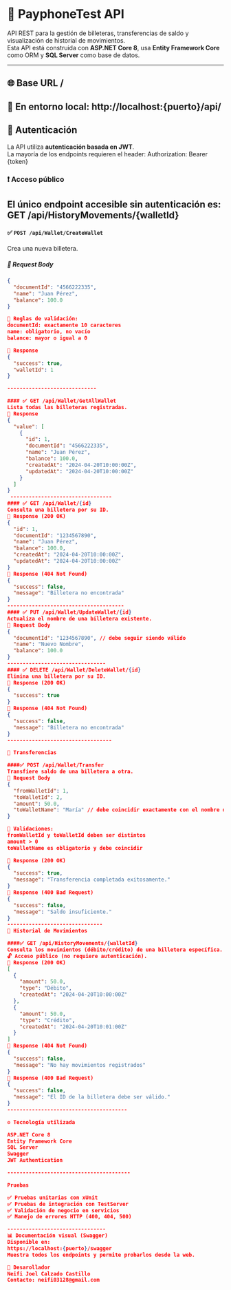 
# 📘 PayphoneTest API

API REST para la gestión de billeteras, transferencias de saldo y visualización de historial de movimientos.  
Esta API está construida con **ASP.NET Core 8**, usa **Entity Framework Core** como ORM y **SQL Server** como base de datos.

---
## 🌐 Base URL / 
🔧 En entorno local: http://localhost:{puerto}/api/
---

## 🔐 Autenticación

La API utiliza **autenticación basada en JWT**.  
La mayoría de los endpoints requieren el header: Authorization: Bearer {token}

### ❗ Acceso público
El único endpoint accesible sin autenticación es: GET /api/HistoryMovements/{walletId}
-----------------------

#### ✅ `POST /api/Wallet/CreateWallet`
Crea una nueva billetera.
##### 🔸 Request Body
```json
{
  "documentId": "4566222335",
  "name": "Juan Pérez",
  "balance": 100.0
}

📝 Reglas de validación:
documentId: exactamente 10 caracteres
name: obligatorio, no vacío
balance: mayor o igual a 0

🔸 Response
{
  "success": true,
  "walletId": 1
}

-----------------------------

#### ✅ GET /api/Wallet/GetAllWallet
Lista todas las billeteras registradas.
🔸 Response
{
  "value": [
    {
      "id": 1,
      "documentId": "4566222335",
      "name": "Juan Pérez",
      "balance": 100.0,
      "createdAt": "2024-04-20T10:00:00Z",
      "updatedAt": "2024-04-20T10:00:00Z"
    }
  ]
}
 ---------------------------------
#### ✅ GET /api/Wallet/{id}
Consulta una billetera por su ID.
🔸 Response (200 OK)
{
  "id": 1,
  "documentId": "1234567890",
  "name": "Juan Pérez",
  "balance": 100.0,
  "createdAt": "2024-04-20T10:00:00Z",
  "updatedAt": "2024-04-20T10:00:00Z"
}
🔸 Response (404 Not Found)
{
  "success": false,
  "message": "Billetera no encontrada"
}
--------------------------------------
#### ✅ PUT /api/Wallet/UpdateWallet/{id}
Actualiza el nombre de una billetera existente.
🔸 Request Body
{
  "documentId": "1234567890", // debe seguir siendo válido
  "name": "Nuevo Nombre",
  "balance": 100.0
}
--------------------------------
#### ✅ DELETE /api/Wallet/DeleteWallet/{id}
Elimina una billetera por su ID.
🔸 Response (200 OK)
{
  "success": true
}
🔸 Response (404 Not Found)
{
  "success": false,
  "message": "Billetera no encontrada"
}
----------------------------------

💸 Transferencias

####✅ POST /api/Wallet/Transfer
Transfiere saldo de una billetera a otra.
🔸 Request Body
{
  "fromWalletId": 1,
  "toWalletId": 2,
  "amount": 50.0,
  "toWalletName": "María" // debe coincidir exactamente con el nombre del destinatario
}

📝 Validaciones:
fromWalletId y toWalletId deben ser distintos
amount > 0
toWalletName es obligatorio y debe coincidir

🔸 Response (200 OK)
{
  "success": true,
  "message": "Transferencia completada exitosamente."
}
🔸 Response (400 Bad Request)
{
  "success": false,
  "message": "Saldo insuficiente."
}
-------------------------------
📜 Historial de Movimientos

####✅ GET /api/HistoryMovements/{walletId}
Consulta los movimientos (débito/crédito) de una billetera específica.
🔓 Acceso público (no requiere autenticación).
🔸 Response (200 OK)
[
  {
    "amount": 50.0,
    "type": "Débito",
    "createdAt": "2024-04-20T10:00:00Z"
  },
  {
    "amount": 50.0,
    "type": "Crédito",
    "createdAt": "2024-04-20T10:01:00Z"
  }
]
🔸 Response (404 Not Found)
{
  "success": false,
  "message": "No hay movimientos registrados"
}
🔸 Response (400 Bad Request)
{
  "success": false,
  "message": "El ID de la billetera debe ser válido."
}
---------------------------------------

⚙️ Tecnología utilizada

ASP.NET Core 8
Entity Framework Core
SQL Server
Swagger
JWT Authentication

----------------------------------------

Pruebas

✅ Pruebas unitarias con xUnit
✅ Pruebas de integración con TestServer
✅ Validación de negocio en servicios
✅ Manejo de errores HTTP (400, 404, 500)

--------------------------------
📊 Documentación visual (Swagger)
Disponible en: 
https://localhost:{puerto}/swagger
Muestra todos los endpoints y permite probarlos desde la web.

🤝 Desarollador
Neifi Joel Calzado Castillo
Contacto: neifi03128@gmail.com
